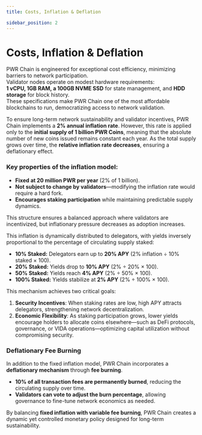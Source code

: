 ```yaml
---
title: Costs, Inflation & Deflation

sidebar_position: 2
---
```


# Costs, Inflation & Deflation

PWR Chain is engineered for exceptional cost efficiency, minimizing barriers to network participation.  
Validator nodes operate on modest hardware requirements:  
**1 vCPU, 1GB RAM, a 100GB NVME SSD** for state management, and **HDD storage** for block history.  
These specifications make PWR Chain one of the most affordable blockchains to run, democratizing access to network validation.

To ensure long-term network sustainability and validator incentives, PWR Chain implements a **2% annual inflation rate**. However, this rate is applied only to the **initial supply of 1 billion PWR Coins**, meaning that the absolute number of new coins issued remains constant each year. As the total supply grows over time, the **relative inflation rate decreases**, ensuring a deflationary effect.

### Key properties of the inflation model:

- **Fixed at 20 million PWR per year** (2% of 1 billion).
- **Not subject to change by validators**—modifying the inflation rate would require a hard fork.
- **Encourages staking participation** while maintaining predictable supply dynamics.

This structure ensures a balanced approach where validators are incentivized, but inflationary pressure decreases as adoption increases.

This inflation is dynamically distributed to delegators, with yields inversely proportional to the percentage of circulating supply staked:

- **10% Staked:** Delegators earn up to **20% APY** (2% inflation ÷ 10% staked × 100).
- **20% Staked:** Yields drop to **10% APY** (2% ÷ 20% × 100).
- **50% Staked:** Yields reach **4% APY** (2% ÷ 50% × 100).
- **100% Staked:** Yields stabilize at **2% APY** (2% ÷ 100% × 100).

This mechanism achieves two critical goals:

1. **Security Incentives**: When staking rates are low, high APY attracts delegators, strengthening network decentralization.
2. **Economic Flexibility**: As staking participation grows, lower yields encourage holders to allocate coins elsewhere—such as DeFi protocols, governance, or VIDA operations—optimizing capital utilization without compromising security.

### Deflationary Fee Burning

In addition to the fixed inflation model, PWR Chain incorporates a **deflationary mechanism** through **fee burning**.

- **10% of all transaction fees are permanently burned**, reducing the circulating supply over time.
- **Validators can vote to adjust the burn percentage**, allowing governance to fine-tune network economics as needed.

By balancing **fixed inflation with variable fee burning**, PWR Chain creates a dynamic yet controlled monetary policy designed for long-term sustainability.
